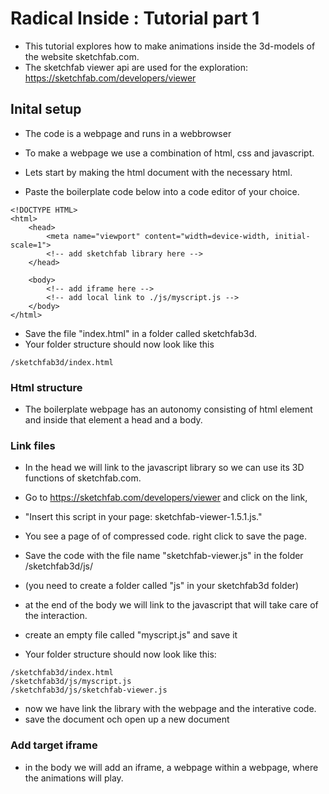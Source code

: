 # Radical Inside : Tutorial part 1 

- This tutorial explores how to make animations inside the 3d-models of the website sketchfab.com.
- The sketchfab viewer api are used for the exploration: https://sketchfab.com/developers/viewer 

## Inital setup
- The code is a webpage and runs in a webbrowser 
- To make a webpage we use a combination of html, css and javascript.

- Lets start by making the html document with the necessary html.
- Paste the boilerplate code below into a code editor of your choice. 

```
<!DOCTYPE HTML>
<html>
    <head>
        <meta name="viewport" content="width=device-width, initial-scale=1">
        <!-- add sketchfab library here -->
    </head>

    <body>
        <!-- add iframe here -->
        <!-- add local link to ./js/myscript.js -->
    </body>
</html>
```

- Save the file "index.html" in a folder called sketchfab3d. 
- Your folder structure should now look like this 

```
/sketchfab3d/index.html
```

### Html structure
- The boilerplate webpage has an autonomy consisting of html element and inside that element a head and a body.

### Link files
- In the head we will link to the javascript library so we can use its 3D functions of sketchfab.com.
- Go to https://sketchfab.com/developers/viewer and click on the link, 
 - "Insert this script in your page: sketchfab-viewer-1.5.1.js." 
- You see a page of of compressed code. right click to save the page.
- Save the code with the file name "sketchfab-viewer.js" in the folder /sketchfab3d/js/
- (you need to create a folder called "js" in your sketchfab3d folder)


- at the end of the body we will link to the javascript that will take care of the interaction.
- create an empty file called "myscript.js" and save it

- Your folder structure should now look like this: 
```
/sketchfab3d/index.html
/sketchfab3d/js/myscript.js
/sketchfab3d/js/sketchfab-viewer.js
```
- now we have link the library with the webpage and the interative code.
- save the document och open up a new document

### Add target iframe
- in the body we will add an iframe, a webpage within a webpage, where the animations will play.

